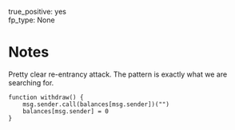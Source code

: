 true_positive: yes  
fp_type: None

# Notes

Pretty clear re-entrancy attack. The pattern is exactly what we are searching
for.


```solidity
function withdraw() {
    msg.sender.call(balances[msg.sender])("")
    balances[msg.sender] = 0
}
```

